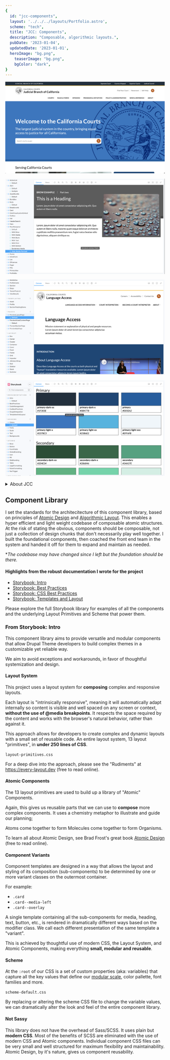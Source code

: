 ```yaml
---
{
  id: "jcc-components",
  layout: '../../../layouts/Portfolio.astro',
  scheme: "tech",
  title: "JCC: Components",
  description: "Composable, algorithmic layouts.",
  pubDate: '2023-01-04',
  updatedDate: '2023-01-01',
  heroImage: "bg.png",
	teaserImage: "bg.png",
	bgColor: "dark",
}
---
```


<div class="reel">

  ![JCC Example](./jcc.png)

  ![JCC Hangover](./jcc01.png)

  ![JCC Layout](./jcc02.png)

  ![JCC Colors](./jcc03.png)

</div>

<details class="stack">
  <summary>About JCC</summary>

  _The Judicial Council of California is the largest judicial system in the US. Over the course of several years I had the opportunity to contribute to the development of the core platform that powers 50+ court websites and several other important legal resources for the people of California._

  _I worked with multiple stakeholders and as part of 2 development teams; the JCC internal dev team as well as a team from Chapter Three they hired to lead the architecting and development of the platform._
</details>

## Component Library

I set the standards for the architecitecture of this component library, based on principles of <a href="https://atomicdesign.bradfrost.com" target="_blank" ref="nofollow noopener">Atomic Design</a> and <a href="https://every-layout.dev/blog/algorithmic-design/" target="_blank" ref="nofollow noopener">Algorithmic Layout</a>. This enables a hyper efficient and light weight codebase of composable atomic structures. At the risk of stating the obvious, components should be composable, not just a collection of design chunks that don't necessarily play well together. I built the foundational components, then coached the front end team in the system and handed it off for them to expand and maintain as needed.

**The codebase may have changed since I left but the foundation should be there.*

#### Highlights from the robust documentation I wrote for the project
 - <a href="https://judicialcouncilofcalifornia.github.io/jcc_storybook/feature/COURTS-294--alerts-update/docs/?path=/docs/documentation-intro--default" target="_blank" rel="nofollow noopener">Storybook: Intro</a>
 - <a href="https://judicialcouncilofcalifornia.github.io/jcc_storybook/feature/COURTS-294--alerts-update/docs/?path=/docs/documentation-bestpractices--default" target="_blank" rel="nofollow noopener">Storybook: Best Practices</a>
 - <a href="https://judicialcouncilofcalifornia.github.io/jcc_storybook/feature/COURTS-294--alerts-update/docs/?path=/docs/documentation-cssbestpractices--default" target="_blank" rel="nofollow noopener">Storybook: CSS Best Practices</a>
 - <a href="https://judicialcouncilofcalifornia.github.io/jcc_storybook/feature/COURTS-294--alerts-update/docs/?path=/docs/documentation-templatesandlayout--default" target="_blank" rel="nofollow noopener">Storybook: Templates and Layout</a>

Please explore the full Storybook library for examples of all the components and the underlying Layout Primitives and Scheme that power them.

### From Storybook: Intro

This component library aims to provide versatile and modular components that allow Drupal Theme developers to build complex themes in a customizable yet reliable way.

We aim to avoid exceptions and workarounds, in favor of thoughtful systemization and design.

#### Layout System

This project uses a layout system for __composing__ complex and responsive layouts.

Each layout is "intrinsically responsive", meaning it will automatically adapt internally so content is visible and well spaced on any screen or context, __without the use of @media breakpoints__. It respects the space required by the content and works with the browser's natural behavior, rather than against it.

This approach allows for developers to create complex and dynamic layouts with a small set of reusable code. An entire layout system, 13 layout "primitives", in __under 250 lines of CSS__.

`layout-primitives.css`

For a deep dive into the approach, please see the "Rudiments" at https://every-layout.dev (free to read online).

#### Atomic Components

The 13 layout primitives are used to build up a library of "Atomic" Components.

Again, this gives us reusable parts that we can use to __compose__ more complex components. It uses a chemistry metaphor to illustrate and guide our planning;

Atoms come together to form Molecules come together to form Organisms.

To learn all about Atomic Design, see Brad Frost's great book <a href="https://atomicdesign.bradfrost.com" target="_blank" ref="nofollow noopener">Atomic Design</a> (free to read online).

#### Component Variants

Component templates are designed in a way that allows the layout and styling of its composition (sub-components) to be determined by one or more variant classes on the outermost container.

For example:

 - `.card`
 - `.card--media-left`
 - `.card--overlay`

A single template containing all the sub-components for media, heading, text, button, etc., is rendered in dramatically different ways based on the modifier class. We call each different presentation of the same template a "variant".

This is achieved by thoughtful use of modern CSS, the Layout System, and Atomic Components, making everything __small, modular and reusable__.

#### Scheme

At the `:root` of our CSS is a set of custom properties (aka: variables) that capture all the key values that define our <a href="https://every-layout.dev/rudiments/modular-scale" target="_blank" rel="nofollow noopener">modular scale</a>, color pallette, font families and more.

`scheme-default.css`

By replacing or altering the scheme CSS file to change the variable values, we can dramatically alter the look and feel of the entire component library.

#### Not Sassy

This library does not have the overhead of Sass/SCSS. It uses plain but __modern CSS__. Most of the benefits of SCSS are eliminated with the use of modern CSS and Atomic components. Individual component CSS files can be very small and well structured for maximum flexibility and maintainability. Atomic Design, by it's nature, gives us component reusability.
